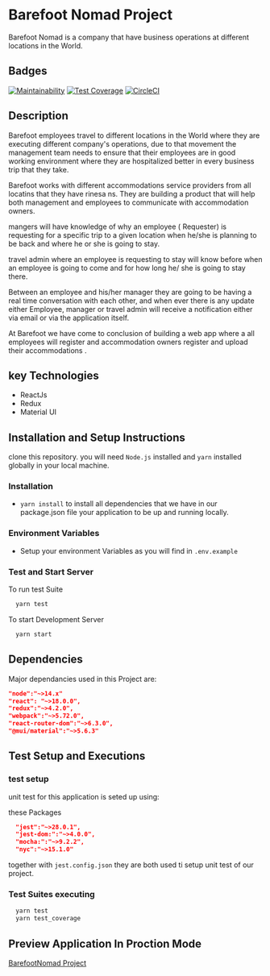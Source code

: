 # Barefoot Nomad Project

Barefoot Nomad is a company that have business operations at different locations in the World.

## Badges

[![Maintainability](https://api.codeclimate.com/v1/badges/7af49c3e0f4c964ed6ba/maintainability)](https://codeclimate.com/github/atlp-rwanda/cabal-bn-fe/maintainability)
[![Test Coverage](https://api.codeclimate.com/v1/badges/7af49c3e0f4c964ed6ba/test_coverage)](https://codeclimate.com/github/atlp-rwanda/cabal-bn-fe/test_coverage)
[![CircleCI](https://circleci.com/gh/atlp-rwanda/cabal-bn-fe/tree/dev.svg?style=svg&circle-token=3a828943dbcc261f53265b086a2e206c25d12cf4)](https://circleci.com/gh/atlp-rwanda/cabal-bn-fe/tree/dev)

## Description

Barefoot employees travel to different locations in the World where they are executing different company's operations, due to that movement the management team needs to ensure that their employees are in good working environment where they are hospitalized better in every business trip that they take.

Barefoot works with different accommodations service providers from all locatins that they have rinesa
ns. They are building a product that will help both management and employees to communicate with accommodation owners.

mangers will have knowledge of why an employee ( Requester) is requesting for a specific trip to a given location when he/she is planning to be back and where he or she is going to stay.

travel admin where an employee is requesting to stay will know before when an employee is going to come and for how long he/ she is going to stay there.

Between an employee and his/her manager they are going to be having a real time conversation with each other, and when ever there is any update either Employee, manager or travel admin will receive a notification either via email or via the application itself.

At Barefoot we have come to conclusion of building a web app where a all employees will register and accommodation owners register and upload their accommodations .

## key Technologies

- ReactJs
- Redux
- Material UI

## Installation and Setup Instructions

clone this repository. you will need `Node.js` installed and `yarn` installed globally in your local machine.

### Installation

- `yarn install` to install all dependencies that we have in our package.json file your application to be up and running locally.

### Environment Variables

- Setup your environment Variables as you will find in `.env.example`

### Test and Start Server

To run test Suite

```bash
  yarn test
```

To start Development Server

```bash
  yarn start
```

## Dependencies

Major dependancies used in this Project are:

```json
"node":"~>14.x"
"react": "~>18.0.0",
"redux":"~>4.2.0",
"webpack":"~>5.72.0",
"react-router-dom":"~>6.3.0",
"@mui/material":"~>5.6.3"

```

## Test Setup and Executions

### test setup

unit test for this application is seted up using:

these Packages

```json
  "jest":"~>28.0.1",
  "jest-dom:":"~>4.0.0",
  "mocha:":"~>9.2.2",
  "nyc":"~>15.1.0"
```

together with `jest.config.json` they are both used ti setup unit test of our project.

### Test Suites executing

```bash
  yarn test
  yarn test_coverage
```

## Preview Application In Proction Mode

[BarefootNomad Project](https://barefoot-nomad-fe.netlify.app/)
